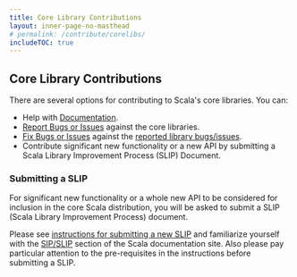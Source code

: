 ```yaml
---
title: Core Library Contributions
layout: inner-page-no-masthead
# permalink: /contribute/corelibs/
includeTOC: true
---
```

## Core Library Contributions

There are several options for contributing to Scala's core libraries. You can:

* Help with [Documentation](/contribute/documentation.html).
* [Report Bugs or Issues](/contribute/bug-reporting-guide.html) against the core libraries.
* [Fix Bugs or Issues](/contribute/guide.html) against the
  [reported library bugs/issues](https://github.com/scala/bug).
* Contribute significant new functionality or a new API by submitting
  a Scala Library Improvement Process (SLIP) Document.

### Submitting a SLIP

For significant new functionality or a whole new API to be considered for
inclusion in the core Scala distribution, you will be asked to submit a SLIP (Scala Library Improvement Process) document.

Please see [instructions for submitting a new SLIP](https://web.archive.org/web/20180116192845/http://docs.scala-lang.org/sips/slip-submission.html) and familiarize yourself with the [SIP/SLIP](http://docs.scala-lang.org/sips/) section of the Scala documentation site. Also please pay particular attention to the pre-requisites in the instructions before submitting a SLIP.
